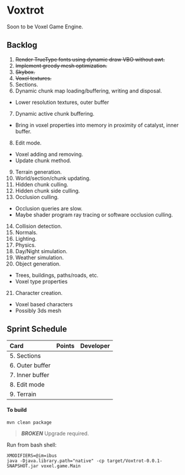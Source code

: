 # Voxtrot
Soon to be Voxel Game Engine.

## Backlog
1. ~~Render TrueType fonts using dynamic draw VBO without awt.~~
2. ~~Implement greedy mesh optimization.~~
3. ~~Skybox.~~
4. ~~Voxel textures.~~
5. Sections.
6. Dynamic chunk map loading/buffering, writing and disposal. 
  * Lower resolution textures, outer buffer
7. Dynamic active chunk buffering. 
  * Bring in voxel properties into memory in proximity of catalyst, inner buffer. 
8. Edit mode.
  * Voxel adding and removing.
  * Update chunk method.
9. Terrain generation.
10. World/section/chunk updating.
11. Hidden chunk culling.
12. Hidden chunk side culling.
13. Occlusion culling. 
  * Occlusion queries are slow. 
  * Maybe shader program ray tracing or software occlusion culling.
14. Collision detection.
15. Normals.
16. Lighting.
17. Physics.
18. Day/Night simulation.
19. Weather simulation.
20. Object generation.
  * Trees, buildings, paths/roads, etc.
  * Voxel type properties
21. Character creation.
  * Voxel based characters
  * Possibly 3ds mesh

## Sprint Schedule
| Card  | Points | Developer |
| :------------- | :-------------: | :------------- |
| 5. Sections |  |  |
| 6. Outer buffer |  |  |
| 7. Inner buffer |  |  |
| 8. Edit mode |  |  |
| 9. Terrain |  |  |


#### To build 
```
mvn clean package
```

> ***BROKEN*** Upgrade required.

Run from bash shell:
```
XMODIFIERS=@im=ibus
java -Djava.library.path="native" -cp target/Voxtrot-0.0.1-SNAPSHOT.jar voxel.game.Main
```
